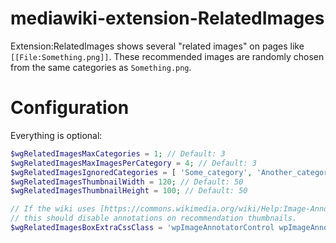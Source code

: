 mediawiki-extension-RelatedImages
====================

Extension:RelatedImages shows several "related images" on pages like `[[File:Something.png]]`.
These recommended images are randomly chosen from the same categories as `Something.png`.

# Configuration

Everything is optional:
```php
$wgRelatedImagesMaxCategories = 1; // Default: 3
$wgRelatedImagesMaxImagesPerCategory = 4; // Default: 3
$wgRelatedImagesIgnoredCategories = [ 'Some_category', 'Another_category' ]; // Default: []
$wgRelatedImagesThumbnailWidth = 120; // Default: 50
$wgRelatedImagesThumbnailHeight = 100; // Default: 50

// If the wiki uses [https://commons.wikimedia.org/wiki/Help:Image-Annotator],
// this should disable annotations on recommendation thumbnails.
$wgRelatedImagesBoxExtraCssClass = 'wpImageAnnotatorControl wpImageAnnotatorOff';
```
